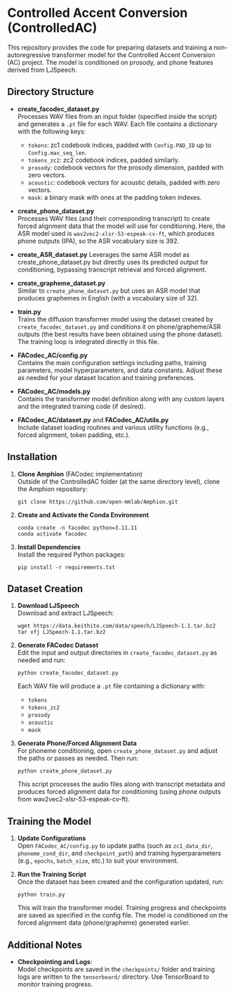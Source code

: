 # Controlled Accent Conversion (ControlledAC)

This repository provides the code for preparing datasets and training a non-autoregressive transformer model for the Controlled Accent Conversion (AC) project. The model is conditioned on prosody, and phone features derived from LJSpeech.

## Directory Structure

- **create_facodec_dataset.py**  
  Processes WAV files from an input folder (specified inside the script) and generates a `.pt` file for each WAV. Each file contains a dictionary with the following keys:
  - `tokens`: zc1 codebook indices, padded with `Config.PAD_ID` up to `Config.max_seq_len`.
  - `tokens_zc2`: zc2 codebook indices, padded similarly.
  - `prosody`: codebook vectors for the prosody dimension, padded with zero vectors.
  - `acoustic`: codebook vectors for acoustic details, padded with zero vectors.
  - `mask`: a binary mask with ones at the padding token indexes.
  
- **create_phone_dataset.py**  
  Processes WAV files (and their corresponding transcript) to create forced alignment data that the model will use for conditioning. Here, the ASR model used is `wav2vec2-xlsr-53-espeak-cv-ft`, which produces phone outputs (IPA), so the ASR vocabulary size is 392.  

- **create_ASR_dataset.py**
 Leverages the same ASR model as create_phone_dataset.py but directly uses its predicted output for conditioning, bypassing transcript retrieval and forced alignment.

- **create_grapheme_dataset.py**  
  Similar to `create_phone_dataset.py` but uses an ASR model that produces graphemes in English (with a vocabulary size of 32).

- **train.py**  
  Trains the diffusion transformer model using the dataset created by `create_facodec_dataset.py` and conditions it on phone/grapheme/ASR outputs (the best results have been obtained using the phone dataset). The training loop is integrated directly in this file.

- **FACodec_AC/config.py**  
  Contains the main configuration settings including paths, training parameters, model hyperparameters, and data constants. Adjust these as needed for your dataset location and training preferences.

- **FACodec_AC/models.py**  
  Contains the transformer model definition along with any custom layers and the integrated training code (if desired).

- **FACodec_AC/dataset.py** and **FACodec_AC/utils.py**  
  Include dataset loading routines and various utility functions (e.g., forced alignment, token padding, etc.).

## Installation

1. **Clone Amphion** (FACodec implementation)  
   Outside of the ControlledAC folder (at the same directory level), clone the Amphion repository:  
   ```
   git clone https://github.com/open-mmlab/Amphion.git
   ```

2. **Create and Activate the Conda Environment**  
   ```
   conda create -n facodec python=3.11.11
   conda activate facodec
   ```

3. **Install Dependencies**  
   Install the required Python packages:
   ```
   pip install -r requirements.txt
   ```

## Dataset Creation

1. **Download LJSpeech**  
   Download and extract LJSpeech:
   ```
   wget https://data.keithito.com/data/speech/LJSpeech-1.1.tar.bz2
   tar xfj LJSpeech-1.1.tar.bz2
   ```

2. **Generate FACodec Dataset**  
   Edit the input and output directories in `create_facodec_dataset.py` as needed and run:
   ```
   python create_facodec_dataset.py
   ```
   Each WAV file will produce a `.pt` file containing a dictionary with:
   - `tokens`
   - `tokens_zc2`
   - `prosody`
   - `acoustic`
   - `mask`

3. **Generate Phone/Forced Alignment Data**  
   For phoneme conditioning, open `create_phone_dataset.py` and adjust the paths or passes as needed. Then run:
   ```
   python create_phone_dataset.py
   ```
   This script processes the audio files along with transcript metadata and produces forced alignment data for conditioning (using phone outputs from wav2vec2-xlsr-53-espeak-cv-ft).


## Training the Model

1. **Update Configurations**  
   Open `FACodec_AC/config.py` to update paths (such as `zc1_data_dir`, `phoneme_cond_dir`, and `checkpoint_path`) and training hyperparameters (e.g., `epochs`, `batch_size`, etc.) to suit your environment.

2. **Run the Training Script**  
   Once the dataset has been created and the configuration updated, run:
   ```
   python train.py
   ```
   This will train the transformer model. Training progress and checkpoints are saved as specified in the config file. The model is conditioned on the forced alignment data (phone/grapheme) generated earlier.

## Additional Notes

- **Checkpointing and Logs**:  
  Model checkpoints are saved in the `checkpoints/` folder and training logs are written to the `tensorboard/` directory. Use TensorBoard to monitor training progress.



